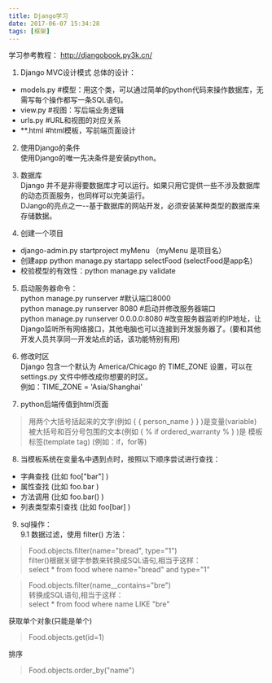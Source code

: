 ```yaml
---
title: Django学习
date: 2017-06-07 15:34:28
tags: [框架]
---
```


学习参考教程：
http://djangobook.py3k.cn/

1. Django MVC设计模式 
总体的设计：
 * models.py  \#模型：用这个类，可以通过简单的python代码来操作数据库，无需写每个操作都写一条SQL语句。
 * view.py  \#视图：写后端业务逻辑
 * urls.py  \#URL和视图的对应关系
 * \*\*.html  \#html模板，写前端页面设计

2. 使用Django的条件  
使用Django的唯一先决条件是安装python。  

3. 数据库  
Django 并不是非得要数据库才可以运行。如果只用它提供一些不涉及数据库的动态页面服务，也同样可以完美运行。   
DJango的亮点之一--基于数据库的网站开发，必须安装某种类型的数据库来存储数据。

4. 创建一个项目  
 * django-admin.py startproject myMenu  （myMenu 是项目名）
 * 创建app python manage.py startapp selectFood (selectFood是app名)
 * 校验模型的有效性：python manage.py validate

5. 启动服务器命令：  
python manage.py runserver #默认端口8000  
python manage.py runserver 8080  #启动并修改服务器端口  
python manage.py runserver 0.0.0.0:8080  #改变服务器监听的IP地址，让Django监听所有网络接口，其他电脑也可以连接到开发服务器了。\(要和其他开发人员共享同一开发站点的话，该功能特别有用\)

6. 修改时区  
Django 包含一个默认为 America/Chicago 的 TIME_ZONE 设置，可以在 settings.py 文件中修改成你想要的时区。  
例如：TIME_ZONE = 'Asia/Shanghai'

7. python后端传值到html页面
> 用两个大括号括起来的文字\(例如 \{ \{ person_name \} \} \)是变量\(variable\)  
> 被大括号和百分号包围的文本(例如 \{ % if ordered_warranty % \} \)是 模板标签\(template tag\)  \(例如：if，for等\)

8. 当模板系统在变量名中遇到点时，按照以下顺序尝试进行查找：  
 * 字典查找 \(比如 foo["bar"] \)
 * 属性查找 \(比如 foo.bar \)
 * 方法调用 \(比如 foo.bar() \)
 * 列表类型索引查找 \(比如 foo[bar] \)

9. sql操作：  
 9.1 数据过滤，使用 filter() 方法：   
 > Food.objects.filter(name="bread", type="1")   
 > filter()根据关键字参数来转换成SQL语句,相当于这样：   
 > select * from food where name="bread" and type="1"
 
 > Food.objects.filter(name__contains="bre")   
 > 转换成SQL语句,相当于这样：   
 > select * from food where name LIKE "bre"
 
 获取单个对象(只能是单个)
 > Food.objects.get(id=1)  
 
 排序
 > Food.objects.order_by("name")
 